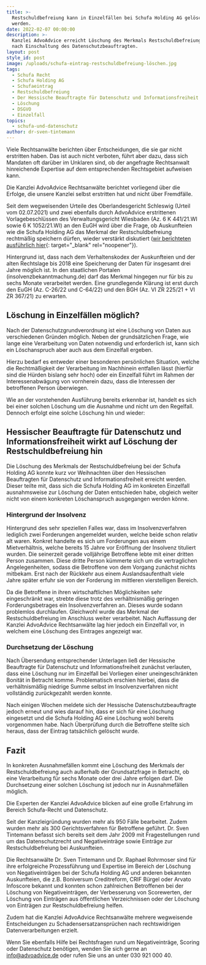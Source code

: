 ```yaml
---
title: >-
  Restschuldbefreiung kann in Einzelfällen bei Schufa Holding AG gelöscht
  werden.
date: 2022-02-07 00:00:00
description: >-
  Kanzlei AdvoAdvice erreicht Löschung des Merkmals Restschuldbefreiung erteilt,
  nach Einschaltung des Datenschutzbeauftragten. 
layout: post
style_id: post
image: /uploads/schufa-eintrag-restschuldbefreiung-löschen.jpg
tags:
  - Schufa Recht
  - Schufa Holding AG
  - Schufaeintrag
  - Restschuldbefreiung
  - Der Hessische Beauftragte für Datenschutz und Informationsfreiheit
  - Löschung
  - DSGVO
  - Einzelfall
topics:
  - schufa-und-datenschutz
author: dr-sven-tintemann
---
```

Viele Rechtsanwälte berichten über Entscheidungen, die sie gar nicht erstritten haben. Das ist auch nicht verboten, führt aber dazu, dass sich Mandaten oft darüber im Unklaren sind, ob der angefragte Rechtsanwalt hinreichende Expertise auf dem entsprechenden Rechtsgebiet aufweisen kann.

Die Kanzlei AdvoAdvice Rechtsanwälte berichtet vorliegend über die Erfolge, die unsere Kanzlei selbst erstritten hat und nicht über Fremdfälle.&nbsp;

Seit dem wegweisenden Urteile des Oberlandesgericht Schleswig (Urteil vom 02.07.2021) und zwei ebenfalls durch AdvoAdvice erstrittenen Vorlagebeschlüssen des Verwaltungsgericht Wiesbaden (Az. 6 K 441/21.WI&nbsp; sowie 6 K 1052/21.WI) an den EuGH wird über die Frage, ob Auskunfteien wie die Schufa Holding AG das Merkmal der Restschuldbefreiung rechtmä&szlig;ig speichern dürfen, wieder verstärkt diskutiert ([wir berichteten ausführlich hier](https://advoadvice.de/blog/restschuldbefreiung-bgh-und-eugh-entscheiden-%C3%BCber-speicherung-durch-die-schufa-holding-ag/){: target="_blank" rel="noopener"}).

Hintergrund ist, dass nach dem Verhaltenskodex der Auskunfteien und der alten Rechtslage bis 2018 eine Speicherung der Daten für insgesamt drei Jahre möglich ist. In den staatlichen Portalen (insolvenzbekanntmachung.de) darf das Merkmal hingegen nur für bis zu sechs Monate verarbeitet werden. Eine grundlegende Klärung ist erst durch den EuGH (Az. C-26/22 und C-64/22) und den BGH (Az. VI ZR 225/21 + VI ZR 367/21) zu erwarten.

## **Löschung in Einzelfällen möglich?**

Nach der Datenschutzgrundverordnung ist eine Löschung von Daten aus verschiedenen Gründen möglich. Neben der grundsätzlichen Frage, wie lange eine Verarbeitung von Daten notwendig und erforderlich ist, kann sich ein Löschanspruch aber auch aus dem Einzelfall ergeben.

Hierzu bedarf es entweder einer besonderen persönlichen Situation, welche die Rechtmä&szlig;igkeit der Verarbeitung im Nachhinein entfallen lässt (hierfür sind die Hürden bislang sehr hoch) oder ein Einzelfall führt im Rahmen der Interessenabwägung von vornherein dazu, dass die Interessen der betroffenen Person überwiegen.

Wie an der vorstehenden Ausführung bereits erkennbar ist, handelt es sich bei einer solchen Löschung um die Ausnahme und nicht um den Regelfall. Dennoch erfolgt eine solche Löschung hin und wieder:

## **Hessischer Beauftragte für Datenschutz und Informationsfreiheit wirkt auf Löschung der Restschuldbefreiung hin**

Die Löschung des Merkmals der Restschuldbefreiung bei der Schufa Holding AG konnte kurz vor Weihnachten über den Hessischen Beauftragten für Datenschutz und Informationsfreiheit erreicht werden. Dieser teilte mit, dass sich die Schufa Holding AG im konkreten Einzelfall ausnahmsweise zur Löschung der Daten entschieden habe, obgleich weiter nicht von einem konkreten Löschanspruch ausgegangen werden könne.

### **Hintergrund der Insolvenz**

Hintergrund des sehr speziellen Falles war, dass im Insolvenzverfahren lediglich zwei Forderungen angemeldet wurden, welche beide schon relativ alt waren. Konkret handelte es sich um Forderungen aus einem Mietverhältnis, welche bereits 15 Jahre vor Eröffnung der Insolvenz tituliert wurden. Die seinerzeit gerade volljährige Betroffene lebte mit einer dritten Person zusammen. Diese dritte Person kümmerte sich um die vertraglichen Angelegenheiten, sodass die Betroffene von dem Vorgang zunächst nichts mitbekam. Erst nach der Rückkehr aus einem Auslandsaufenthalt viele Jahre später erfuhr sie von der Forderung im mittleren vierstelligen Bereich.

Da die Betroffene in ihren wirtschaftlichen Möglichkeiten sehr eingeschränkt war, strebte diese trotz des verhältnismä&szlig;ig geringen Forderungsbetrages ein Insolvenzverfahren an. Dieses wurde sodann problemlos durchlaufen. Gleichwohl wurde das Merkmal der Restschuldbefreiung im Anschluss weiter verarbeitet. Nach Auffassung der Kanzlei AdvoAdvice Rechtsanwälte lag hier jedoch ein Einzelfall vor, in welchem eine Löschung des Eintrages angezeigt war.

### **Durchsetzung der Löschung**

Nach Übersendung entsprechender Unterlagen lie&szlig; der Hessische Beauftragte für Datenschutz und Informationsfreiheit zunächst verlauten, dass eine Löschung nur im Einzelfall bei Vorliegen einer uneingeschränkten Bonität in Betracht komme. Problematisch erschien hierbei, dass die verhältnismä&szlig;ig niedrige Summe selbst im Insolvenzverfahren nicht vollständig zurückgezahlt werden konnte.

Nach einigen Wochen meldete sich der Hessische Datenschutzbeauftragte jedoch erneut und wies darauf hin, dass er sich für eine Löschung eingesetzt und die Schufa Holding AG eine Löschung wohl bereits vorgenommen habe. Nach Überprüfung durch die Betroffene stellte sich heraus, dass der Eintrag tatsächlich gelöscht wurde.

## **Fazit**

In konkreten Ausnahmefällen kommt eine Löschung des Merkmals der Restschuldbefreiung auch au&szlig;erhalb der Grundsatzfrage in Betracht, ob eine Verarbeitung für sechs Monate oder drei Jahre erfolgen darf. Die Durchsetzung einer solchen Löschung ist jedoch nur in Ausnahmefällen möglich.

Die Experten der Kanzlei AdvoAdvice blicken auf eine gro&szlig;e Erfahrung im Bereich Schufa-Recht und Datenschutz.

Seit der Kanzleigründung wurden mehr als 950 Fälle bearbeitet. Zudem wurden mehr als 300 Gerichtsverfahren für Betroffene geführt. Dr. Sven Tintemann befasst sich bereits seit dem Jahr 2009 mit Fragestellungen rund um das Datenschutzrecht und Negativeinträge sowie Einträge zur Restschuldbefreiung bei Auskunfteien.&nbsp;

Die Rechtsanwälte Dr. Sven Tintemann und Dr. Raphael Rohrmoser sind für ihre erfolgreiche Prozessführung und Expertise im Bereich der Löschung von Negativeinträgen bei der Schufa Holding AG und anderen bekannten Auskunfteien, die z.B. Boniversum Creditreform, CRIF Bürgel oder Arvato Infoscore bekannt und konnten schon zahlreichen Betroffenen bei der Löschung von Negativeinträgen, der Verbesserung von Scorewerten, der Löschung von Einträgen aus öffentlichen Verzeichnissen oder der Löschung von Einträgen zur Restschuldbefreiung helfen.

Zudem hat die Kanzlei AdvoAdvice Rechtsanwälte mehrere wegweisende Entscheidungen zu Schadensersatzansprüchen nach rechtswidrigen Datenverarbeitungen erzielt.&nbsp;

Wenn Sie ebenfalls Hilfe bei Rechtsfragen rund um Negativeinträge, Scoring oder Datenschutz benötigen, wenden Sie sich gerne an info@advoadvice.de oder rufen Sie uns an unter 030 921 000 40.&nbsp;

&nbsp;
